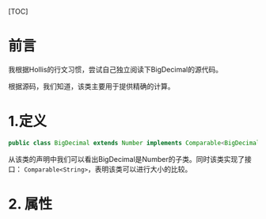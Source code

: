 [TOC]

# 前言

我根据Hollis的行文习惯，尝试自己独立阅读下BigDecimal的源代码。

根据源码，我们知道，该类主要用于提供精确的计算。

# 1.定义

```java
public class BigDecimal extends Number implements Comparable<BigDecimal> {}
```

从该类的声明中我们可以看出BigDecimal是Number的子类。同时该类实现了接口： `Comparable<String>`，表明该类可以进行大小的比较。

# 2. 属性

